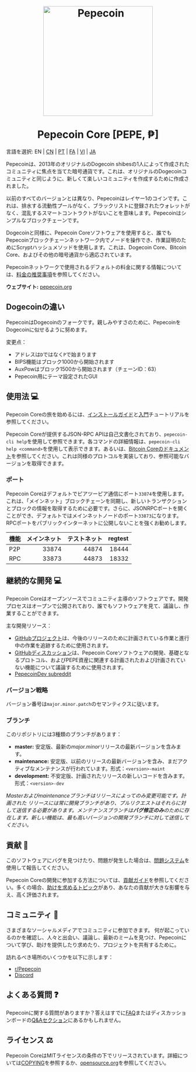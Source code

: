 <h1 align="center">
<img src="https://i.imgur.com/yap2xAX.png" alt="Pepecoin" width="300"/>
<br/><br/>
Pepecoin Core [PEPE, ₱]  
</h1>

言語を選択: EN | [CN](./README_zh_CN.md) | [PT](./README_pt_BR.md) | [FA](./README_fa_IR.md) | [VI](./README_vi_VN.md) | [JA](./README_ja_JP.md)

Pepecoinは、2013年のオリジナルのDogecoin shibesの1人によって作成されたコミュニティに焦点を当てた暗号通貨です。これは、オリジナルのDogecoinコミュニティと同じように、新しくて楽しいコミュニティを作成するために作成されました。

以前のすべてのバージョンとは異なり、Pepecoinはレイヤー1のコインです。これは、排水する流動性プールがなく、ブラックリストに登録されたウォレットがなく、混乱するスマートコントラクトがないことを意味します。Pepecoinはシンプルなブロックチェーンです。

Dogecoinと同様に、Pepecoin Coreソフトウェアを使用すると、誰でもPepecoinブロックチェーンネットワーク内でノードを操作でき、作業証明のためにScryptハッシュメソッドを使用します。これは、Dogecoin Core、Bitcoin Core、およびその他の暗号通貨から適応されています。

Pepecoinネットワークで使用されるデフォルトの料金に関する情報については、[料金の推奨事項](doc/fee-recommendation.md)を参照してください。

**ウェブサイト:** [pepecoin.org](https://pepecoin.org)

## Dogecoinの違い

PepecoinはDogecoinのフォークです。親しみやすさのために、PepecoinをDogecoinに似せるように努めます。

変更点：

* アドレスは`D`ではなく`P`で始まります
* BIPS機能はブロック1000から開始されます
* AuxPowはブロック1500から開始されます（チェーンID：63）
* Pepecoin用にテーマ設定されたGUI

## 使用法 💻

Pepecoin Coreの旅を始めるには、[インストールガイド](INSTALL.md)と[入門](doc/getting-started.md)チュートリアルを参照してください。

Pepecoin Coreが提供するJSON-RPC APIは自己文書化されており、`pepecoin-cli help`を使用して参照できます。各コマンドの詳細情報は、`pepecoin-cli help <command>`を使用して表示できます。あるいは、[Bitcoin Coreのドキュメント](https://developer.bitcoin.org/reference/rpc/)を参照してください。これは同様のプロトコルを実装しており、参照可能なバージョンを取得できます。

### ポート

Pepecoin Coreはデフォルトでピアツーピア通信にポート`33874`を使用します。これは、「メインネット」ブロックチェーンを同期し、新しいトランザクションとブロックの情報を取得するために必要です。さらに、JSONRPCポートを開くことができ、デフォルトではメインネットノードのポート`33873`になります。RPCポートをパブリックインターネットに公開しないことを強くお勧めします。

| 機能     | メインネット | テストネット | regtest |
| :------- | ------: | ------: | ------: |
| P2P      |   33874 |   44874 |   18444 |
| RPC      |   33873 |   44873 |   18332 |

## 継続的な開発 💻

Pepecoin Coreはオープンソースでコミュニティ主導のソフトウェアです。開発プロセスはオープンで公開されており、誰でもソフトウェアを見て、議論し、作業することができます。

主な開発リソース：

* [GitHubプロジェクト](https://github.com/pepecoinppc/pepecoin/projects)は、今後のリリースのために計画されている作業と進行中の作業を追跡するために使用されます。
* [GitHubディスカッション](https://github.com/pepecoinppc/pepecoin/discussions)は、Pepecoin Coreソフトウェアの開発、基礎となるプロトコル、およびPEPE資産に関連する計画されたおよび計画されていない機能について議論するために使用されます。
* [PepecoinDev subreddit](https://www.reddit.com/r/pepecoindev/)

### バージョン戦略
バージョン番号は```major.minor.patch```のセマンティクスに従います。

### ブランチ
このリポジトリには3種類のブランチがあります：

- **master:** 安定版、最新の*major.minor*リリースの最新バージョンを含みます。
- **maintenance:** 安定版、以前のリリースの最新バージョンを含み、まだアクティブなメンテナンスが行われています。形式：```<version>-maint```
- **development:** 不安定版、計画されたリリースの新しいコードを含みます。形式：```<version>-dev```

*Masterおよびmaintenanceブランチはリリースによってのみ変更可能です。計画された*
*リリースには常に開発ブランチがあり、プルリクエストはそれらに対して送信する必要があります。メンテナンスブランチは**バグ修正のみ**のために存在します。新しい機能は、最も高いバージョンの開発ブランチに対して送信してください。*

## 貢献 🤝

このソフトウェアにバグを見つけたり、問題が発生した場合は、[問題システム](https://github.com/pepecoinppc/pepecoin/issues/new?assignees=&labels=bug&template=bug_report.md&title=%5Bbug%5D+)を使用して報告してください。

Pepecoin Coreの開発に参加する方法については、[貢献ガイド](CONTRIBUTING.md)を参照してください。多くの場合、[助けを求めるトピック](https://github.com/pepecoinppc/pepecoin/labels/help%20wanted)があり、あなたの貢献が大きな影響を与え、高く評価されます。

## コミュニティ 🐸

さまざまなソーシャルメディアでコミュニティに参加できます。
何が起こっているのかを確認し、人々と出会い、議論し、最新のミームを見つけ、Pepecoinについて学び、助けを提供したり求めたり、プロジェクトを共有するために。

訪れるべき場所のいくつかを以下に示します：

* [r/Pepecoin](https://www.reddit.com/r/pepecoin/)
* [Discord](https://pepecoin.org/discord)

## よくある質問 ❓

Pepecoinに関する質問がありますか？答えはすでに[FAQ](doc/FAQ.md)またはディスカッションボードの[Q&Aセクション](https://github.com/pepecoinppc/pepecoin/discussions/categories/q-a)にあるかもしれません。

## ライセンス ⚖️
Pepecoin CoreはMITライセンスの条件の下でリリースされています。詳細については[COPYING](COPYING)を参照するか、[opensource.org](https://opensource.org/licenses/MIT)を参照してください。
